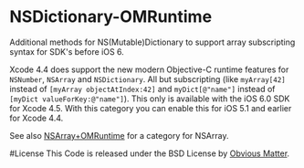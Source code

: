 NSDictionary-OMRuntime
======================

Additional methods for NS(Mutable)Dictionary to support array subscripting syntax for SDK's before iOS 6. 

Xcode 4.4 does support the new modern Objective-C runtime features for `NSNumber`, `NSArray` and `NSDictionary`. All but subscripting (like `myArray[42]` instead of `[myArray objectAtIndex:42]` and `myDict[@"name"]` instead of `[myDict valueForKey:@"name"]`). This only is available with the iOS 6.0 SDK for Xcode 4.5.
With this category you can enable this for iOS 5.1 and earlier for Xcode 4.4.


See also [NSArray+OMRuntime](https://github.com/dhoogenb/NSArray-OMRuntime) for a category for NSArray.

#License
This Code is released under the BSD License by [Obvious Matter](http://www.obviousmatter.com).